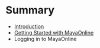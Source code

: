 # Summary

* [Introduction](README.md)
* [Getting Started with MayaOnline](chapter1.md)
* Logging in to MayaOnline

